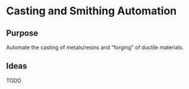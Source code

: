 # Casting and Smithing Automation

## Purpose

Automate the casting of metals/resins and "forging" of ductile materials.

## Ideas

TODO
